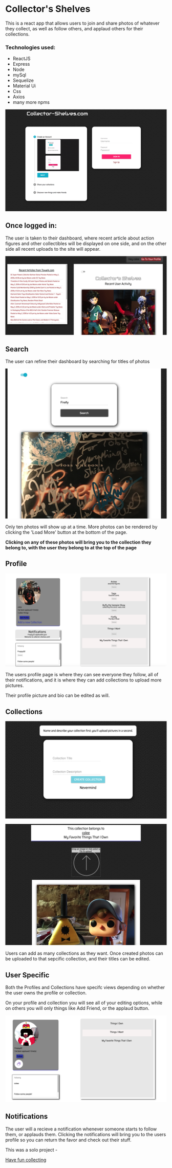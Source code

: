 # Collector's Shelves

This is a react app that allows users to join and share photos of whatever they collect, as well as follow others, and applaud others for their collections.

### Technologies used:

*  ReactJS
*  Express
*  Node
*  mySql
*  Sequelize
*  Material Ui
*  Css
*  Axios
*  many more npms

![login](https://raw.githubusercontent.com/ColeSantiago/collectors-shelves/master/readMe-Photos/signin.png)

## Once logged in:

The user is taken to their dashboard, where recent article about action figures and other collectibles will be displayed on one side, and on the other side all recent uploads to the site will appear.

![login](https://raw.githubusercontent.com/ColeSantiago/collectors-shelves/master/readMe-Photos/dashboard.png)

## Search

The user can refine their dashboard by searching for titles of photos

![login](https://raw.githubusercontent.com/ColeSantiago/collectors-shelves/master/readMe-Photos/search.png)

Only ten photos will show up at a time. More photos can be rendered by clicking the 'Load More' button at the bottom of the page.

**Clicking on any of these photos will bring you to the collection they belong to, with the user they belong to at the top of the page**

## Profile

![login](https://raw.githubusercontent.com/ColeSantiago/collectors-shelves/master/readMe-Photos/profile.png)

The users profile page is where they can see everyone they follow, all of their notifications, and it is where they can add collections to upload more pictures.

Their profile picture and bio can be edited as will.

## Collections

![login](https://raw.githubusercontent.com/ColeSantiago/collectors-shelves/master/readMe-Photos/create.png)

![login](https://raw.githubusercontent.com/ColeSantiago/collectors-shelves/master/readMe-Photos/collection.png)

Users can add as many collections as they want. Once created photos can be uploaded to that sepcific collection, and their titles can be edited.

## User Specific

Both the Profiles and Collections have specifc views depending on whether the user owns the profile or collection.

On your profile and collection you will see all of your editing options, while on others you will only things like Add Friend, or the applaud button.

![login](https://raw.githubusercontent.com/ColeSantiago/collectors-shelves/master/readMe-Photos/friend.png)

## Notifications

The user will a recieve a notification whenever someone starts to follow them, or applauds them. Clicking the notifications will bring you to the users profile so you can return the favor and check out their stuff.

This was a solo project -

[Have fun collecting](https://collectors-shelves.herokuapp.com/)
